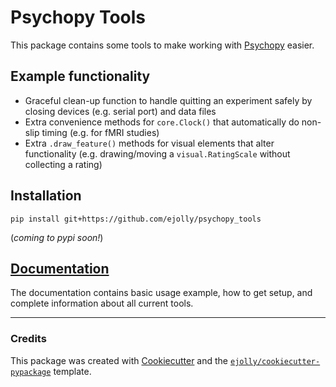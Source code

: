 # Psychopy Tools  

This package contains some tools to make working with [Psychopy](http://www.psychopy.org/) easier.

## Example functionality  
- Graceful clean-up function to handle quitting an experiment safely by closing devices (e.g. serial port) and data files
- Extra convenience methods for `core.Clock()` that automatically do non-slip timing (e.g. for fMRI studies)
- Extra `.draw_feature()` methods for visual elements that alter functionality (e.g. drawing/moving a `visual.RatingScale` without collecting a rating)

## Installation  
`pip install git+https://github.com/ejolly/psychopy_tools`  

(*coming to pypi soon!*)

## [Documentation](http://psychopy-tools.readthedocs.io/en/latest/index.html)

The documentation contains basic usage example, how to get setup, and complete information about all current tools.

----------
### Credits  


This package was created with [Cookiecutter](http://cookiecutter.readthedocs.io/en/latest/readme.html) and the [`ejolly/cookiecutter-pypackage`](https://github.com/ejolly/cookiecutter-pypackage) template.

